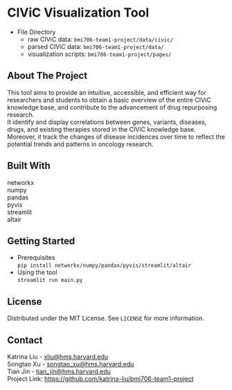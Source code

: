 # CIViC Visualization Tool
* File Directory
    * raw CIViC data: ```bmi706-team1-project/data/civic/```
    * parsed CIViC data: ```bmi706-team1-project/data/```
    * visualization scripts: ```bmi706-team1-project/pages/```

## About The Project
This tool aims to provide an intuitive, accessible, and efficient way for researchers and students to obtain a basic overview of the entire CIViC knowledge base, and contribute to the advancement of drug repurposing research.\
It identify and display correlations between genes, variants, diseases, drugs, and existing therapies stored in the CIViC knowledge base. Moreover, it track the changes of disease incidences over time to reflect the potential trends and patterns in oncology research.

## Built With
networkx\
numpy\
pandas\
pyvis\
streamlit\
altair

## Getting Started
* Prerequisites\
```pip install networkx/numpy/pandas/pyvis/streamlit/altair```
* Using the tool\
```streamlit run main.py```

## License
Distributed under the MIT License. See ```LICENSE``` for more information.

## Contact
Katrina Liu - xliu@hms.harvard.edu\
Songtao Xu - songtao_xu@hms.harvard.edu\
Tian Jin - tian_jin@hms.harvard.edu\
Project Link: https://github.com/katrina-liu/bmi706-team1-project